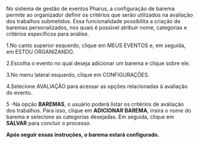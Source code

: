 No sistema de gestão de eventos Pharus, a configuração de barema permite ao organizador definir os critérios que serão utilizados na avaliação dos trabalhos submetidos. Essa funcionalidade possibilita a criação de baremas personalizados, nos quais é possível atribuir nome, categorias e critérios específicos para análise.


1.No canto superior esquerdo, clique em MEUS EVENTOS e, em seguida, em ESTOU ORGANIZANDO.

2.Escolha o evento no qual deseja adicionar um barema e clique sobre ele.

3.No menu lateral esquerdo, clique em CONFIGURAÇÕES.

4.Selecione AVALIAÇÃO para acessar as opções relacionadas à avaliação do evento.

5 -Na opção **BAREMAS**, o usuário poderá listar os critérios de avaliação dos trabalhos. Para isso, clique em **ADICIONAR BAREMA**, insira o nome do barema e selecione as categorias desejadas.
Em seguida, clique em **SALVAR** para concluir o processo.

**Após seguir essas instruções, o barema estará configurado.**

